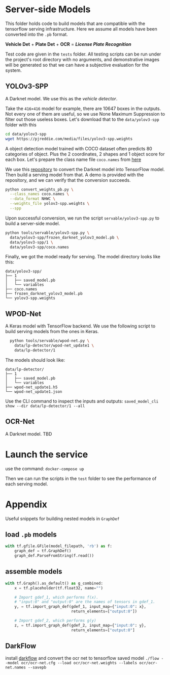 # Server-side Models

This folder holds code to build models that are compatible with the tensorflow serving infrastructure. Here we assume all models have been converted into the `.pb` format.

**Vehicle Det** + **Plate Det** + **OCR** = ***License Plate Recognition***

Test code are given in the `tests` folder. All testing scripts can be run under the project's root directory with no arguments, and demonstrative images will be generated so that we can have a subjective evaluation for the system.

## YOLOv3-SPP
A Darknet model. We use this as the *vehicle detector*.

Take the `416×416` model for example, there are 10647 boxes in the outputs.
Not every one of them are useful, so we use None Maximum Suppression to filter out those useless boxes. Let's download that to the `data/yolov3-spp` folder with this
```sh
cd data/yolov3-spp
wget https://pjreddie.com/media/files/yolov3-spp.weights
```

A object detection model trained with COCO dataset often predicts 80 categories of object. Plus the 2 coordinates, 2 shapes and 1 object score for each box. Let's prepare the class name file `coco.names` from [here](https://raw.githubusercontent.com/pjreddie/darknet/master/data/coco.names)

We use this [repository](https://github.com/mystic123/tensorflow-yolo-v3) to convert the Darknet model into TensorFlow model. Then build a serving model from that. A demo is provided with the repository, and we can verify that the conversion succeeds.

```bash
python convert_weights_pb.py \
  --class_names coco.names \
  --data_format NHWC \
  --weights_file yolov3-spp.weights \
  --spp
```

Upon successful conversion, we run the script `servable/yolov3-spp.py` to build a server-side model.

```sh
python tools/servable/yolov3-spp.py \
  data/yolov3-spp/frozen_darknet_yolov3_model.pb \
  data/yolov3-spp/1 \
  data/yolov3-spp/coco.names
```

Finally, we got the model ready for serving. The model directory looks like this:
```
data/yolov3-spp/
├── 1
│   ├── saved_model.pb
│   └── variables
├── coco.names
├── frozen_darknet_yolov3_model.pb
└── yolov3-spp.weights
```

## WPOD-Net
A Keras model with TensorFlow backend. We use the following script to build serving models from the ones in Keras.

```bash
  python tools/servable/wpod-net.py \
    data/lp-detector/wpod-net_update1 \
    data/lp-detector/1
```

The models should look like:
```
data/lp-detector/
├── 1
│   ├── saved_model.pb
│   └── variables
├── wpod-net_update1.h5
└── wpod-net_update1.json
```

Use the CLI command to inspect the inputs and outputs:
`saved_model_cli show --dir data/lp-detector/1 --all`

## OCR-Net
A Darknet model. TBD


# Launch the service
use the command:
`docker-compose up`

Then we can run the scripts in the `test` folder to see the performance of each serving model.


# Appendix
Useful snippets for building nested models in `GraphDef`

## load `.pb` models
```python
with tf.gfile.GFile(model_filepath, 'rb') as f:
    graph_def = tf.GraphDef()
    graph_def.ParseFromString(f.read())
```

## assemble models
```python
with tf.Graph().as_default() as g_combined:
    x = tf.placeholder(tf.float32, name="")

    # Import gdef_1, which performs f(x).
    # "input:0" and "output:0" are the names of tensors in gdef_1.
    y, = tf.import_graph_def(gdef_1, input_map={"input:0": x},
                             return_elements=["output:0"])

    # Import gdef_2, which performs g(y)
    z, = tf.import_graph_def(gdef_2, input_map={"input:0": y},
                             return_elements=["output:0"]
```
## DarkFlow
install [darkflow](https://github.com/thtrieu/darkflow) and convert the ocr net to tensorflow saved model
`./flow --model ocr/ocr-net.cfg --load ocr/ocr-net.weights --labels ocr/ocr-net.names --savepb`
